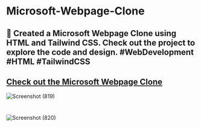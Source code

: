 # Microsoft-Webpage-Clone
## 🚀 Created a Microsoft Webpage Clone using HTML and Tailwind CSS. Check out the project to explore the code and design. #WebDevelopment #HTML #TailwindCSS
## [Check out the Microsoft Webpage Clone](https://microsoftclonebyme.netlify.app)
![Screenshot (819)](https://github.com/shubhamjaiswar43/Microsoft-Webpage-Clone/assets/118053732/18c8e18c-0d69-4edb-a82c-7dac555b5dee)
#
![Screenshot (820)](https://github.com/shubhamjaiswar43/Microsoft-Webpage-Clone/assets/118053732/40c3bb59-1df2-44a4-a60e-c6f3c3dbd92a)
